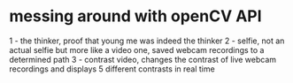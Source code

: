 # messing around with openCV API
1 - the thinker, proof that young me was indeed the thinker
2 - selfie, not an actual selfie but more like a video one, saved webcam recordings to a determined path
3 - contrast video, changes the contrast of live webcam recordings and displays 5 different contrasts in real time
